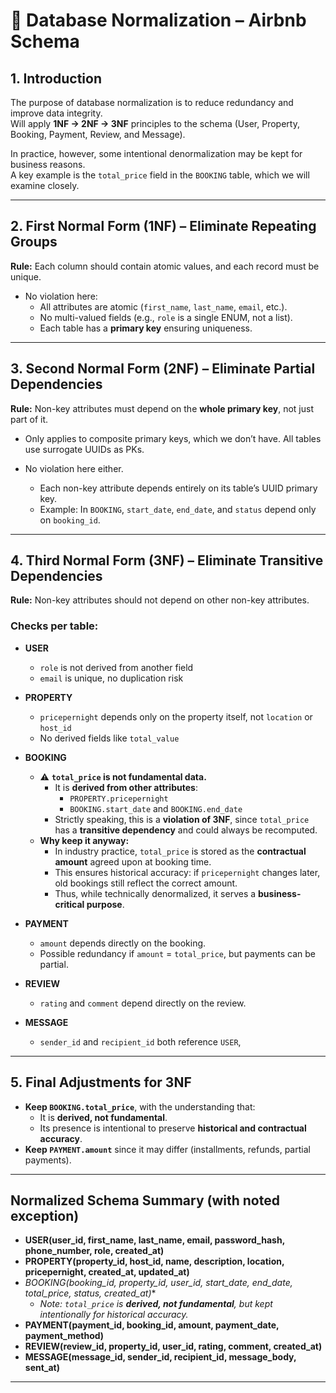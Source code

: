 # 📑 Database Normalization – Airbnb Schema

## 1. Introduction
The purpose of database normalization is to reduce redundancy and improve data integrity.  
Will apply **1NF → 2NF → 3NF** principles to the schema (User, Property, Booking, Payment, Review, and Message).  

In practice, however, some intentional denormalization may be kept for business reasons.  
A key example is the `total_price` field in the `BOOKING` table, which we will examine closely.  

---

## 2. First Normal Form (1NF) – Eliminate Repeating Groups
**Rule:** Each column should contain atomic values, and each record must be unique.  
  
- No violation here:
    - All attributes are atomic (`first_name`, `last_name`, `email`, etc.).  
    - No multi-valued fields (e.g., `role` is a single ENUM, not a list).  
    - Each table has a **primary key** ensuring uniqueness.  

---

## 3. Second Normal Form (2NF) – Eliminate Partial Dependencies
**Rule:** Non-key attributes must depend on the **whole primary key**, not just part of it.  
- Only applies to composite primary keys, which we don’t have. All tables use surrogate UUIDs as PKs.  

- No violation here either. 
    - Each non-key attribute depends entirely on its table’s UUID primary key.  
    - Example: In `BOOKING`, `start_date`, `end_date`, and `status` depend only on `booking_id`.  

---

## 4. Third Normal Form (3NF) – Eliminate Transitive Dependencies
**Rule:** Non-key attributes should not depend on other non-key attributes.  

### Checks per table:
- **USER**  
  - `role` is not derived from another field  
  - `email` is unique, no duplication risk  

- **PROPERTY**  
  - `pricepernight` depends only on the property itself, not `location` or `host_id`  
  - No derived fields like `total_value`

- **BOOKING**  
  - ⚠️ **`total_price` is not fundamental data.**  
    - It is **derived from other attributes**:  
      - `PROPERTY.pricepernight`  
      - `BOOKING.start_date` and `BOOKING.end_date`  
    - Strictly speaking, this is a **violation of 3NF**, since `total_price` has a **transitive dependency** and could always be recomputed.  
  - **Why keep it anyway:**  
    - In industry practice, `total_price` is stored as the **contractual amount** agreed upon at booking time.  
    - This ensures historical accuracy: if `pricepernight` changes later, old bookings still reflect the correct amount.  
    - Thus, while technically denormalized, it serves a **business-critical purpose**.  

- **PAYMENT**  
  - `amount` depends directly on the booking.  
  - Possible redundancy if `amount` = `total_price`, but payments can be partial.  

- **REVIEW**  
  - `rating` and `comment` depend directly on the review.  

- **MESSAGE**  
  - `sender_id` and `recipient_id` both reference `USER`,  

---

## 5. Final Adjustments for 3NF
- **Keep `BOOKING.total_price`**, with the understanding that:  
  - It is **derived, not fundamental**.  
  - Its presence is intentional to preserve **historical and contractual accuracy**.  
- **Keep `PAYMENT.amount`** since it may differ (installments, refunds, partial payments).  

---

##  Normalized Schema Summary (with noted exception)
- **USER(user_id, first_name, last_name, email, password_hash, phone_number, role, created_at)**
- **PROPERTY(property_id, host_id, name, description, location, pricepernight, created_at, updated_at)**
- **BOOKING(booking_id, property_id, user_id, start_date, end_date, total_price*, status, created_at)**
  - *Note: `total_price` is **derived, not fundamental**, but kept intentionally for historical accuracy.*
- **PAYMENT(payment_id, booking_id, amount, payment_date, payment_method)**
- **REVIEW(review_id, property_id, user_id, rating, comment, created_at)**
- **MESSAGE(message_id, sender_id, recipient_id, message_body, sent_at)**

---
